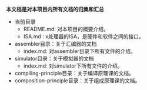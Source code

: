 **本文档是对本项目内所有文档的归集和汇总**
- 当前目录
  - README.md: 对本项目的概要介绍。
  - ISA.md : x处理器的ISA，是硬件和软件之间的接口。
- assembler目录：关于汇编器的文档
  - index.md: 对assembler目录下所有文件的介绍。
- simulator目录：关于模拟器的文档
  - index.md: 对simulator下所有文件的介绍。
- compiling-principle目录：关于编译原理课的文档。
- composition-principle目录：关于组成原理课的文档。